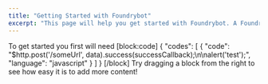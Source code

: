 ```yaml
---
title: "Getting Started with Foundrybot"
excerpt: "This page will help you get started with Foundrybot. A FoundryAI tool to help crawl and parse web pages."
---
```

To get started you first will need 
[block:code]
{
  "codes": [
    {
      "code": "$http.post('/someUrl', data).success(successCallback);\n\nalert('test');",
      "language": "javascript"
    }
  ]
}
[/block]
Try dragging a block from the right to see how easy it is to add more content!